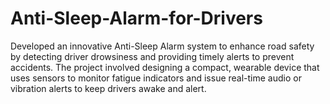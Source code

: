 # Anti-Sleep-Alarm-for-Drivers
Developed an innovative Anti-Sleep Alarm system to enhance road safety by detecting  driver drowsiness and providing timely alerts to prevent accidents. The project involved  designing a compact, wearable device that uses sensors to monitor fatigue indicators and  issue real-time audio or vibration alerts to keep drivers awake and alert.
